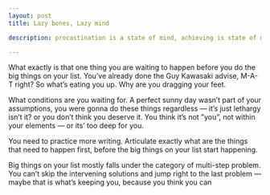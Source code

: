 ```yaml
---
layout: post
title: Lazy bones, Lazy mind

description: procastination is a state of mind, achieving is state of mind

---
```


What exactly is that one thing you are waiting to happen before you do the big things on your list. You’ve already done the Guy Kawasaki advise, M-A-T right? So what’s eating you up. Why are you dragging your feet.

What conditions are you waiting for. A perfect sunny day wasn’t part of your assumptions, you were gonna do these things regardless — it’s just lethargy isn’t it? or you don’t think you deserve it. You think it’s not  ”you”,  not within your elements — or its’ too deep for you.  

You need to practice more writing. Articulate exactly what are the things that need to happen first, before the big things on your list start happening.  

Big things on your list mostly falls under the category of multi-step problem. You can’t skip the intervening solutions and jump right to the last problem — maybe that is what’s keeping you, because you think you can
